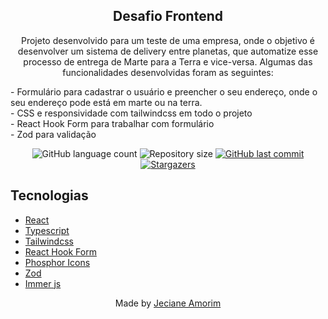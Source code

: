 <div align="center">
	<h2>Desafio Frontend</h2>
	<p>Projeto desenvolvido para um teste de uma empresa, onde o objetivo  é desenvolver um sistema de delivery entre planetas, que automatize esse processo de entrega de Marte para a Terra e vice-versa. Algumas das funcionalidades desenvolvidas foram as seguintes:
  </p> 
</div>

<div>
 - Formulário para cadastrar o usuário e preencher o seu endereço, onde o seu endereço pode está em marte ou na terra.<br/>
 - CSS e responsividade com tailwindcss em todo o projeto<br/>
 - React Hook Form para trabalhar com formulário<br/>
 - Zod para validação<br/>
 </div>

<p align="center">
  <img alt="GitHub language count" src="https://img.shields.io/github/languages/count/JecianeSilva/intergalactic-delivery?color=%2304D361"/>
  <img alt="Repository size" src="https://img.shields.io/github/repo-size/JecianeSilva/intergalactic-delivery" />
  <a href="https://github.com/JecianeSilva/intergalactic-delivery/commits/main">
    <img alt="GitHub last commit" src="https://img.shields.io/github/last-commit/JecianeSilva/intergalactic-delivery" />
  </a>
  <!-- <img alt="License" src="https://img.shields.io/badge/license-MIT-brightgreen" /> -->
  <a href="https://github.com/JecianeSilva/intergalactic-delivery/stargazers">
    <img alt="Stargazers" src="https://img.shields.io/github/stars/JecianeSilva/intergalactic-delivery?style=social" />
  </a>
</p>

## Tecnologias

- [React](https://reactjs.org)
- [Typescript](https://www.typescriptlang.org)
- [Tailwindcss](https://www.tailwindcss.com)
- [React Hook Form](https://react-hook-form.com)
- [Phosphor Icons](https://phosphoricons.com)
- [Zod](https://zod.dev)
- [Immer js](https://immerjs.github.io/immer/)

<div align="center">
<p>Made by <a href="https://jecianesilva.github.io/">Jeciane Amorim</a></p>
</div>